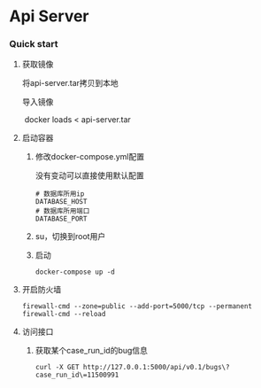 # Api Server

### Quick  start

1. 获取镜像

   将api-server.tar拷贝到本地

   导入镜像

   ​	docker loads < api-server.tar

2. 启动容器

   1. 修改docker-compose.yml配置

      没有变动可以直接使用默认配置

      ```
      # 数据库所用ip
      DATABASE_HOST
      # 数据库所用端口
      DATABASE_PORT
      ```

   2. su，切换到root用户

   3. 启动

      ```
      docker-compose up -d
      ```

3. 开启防火墙

   ```shell
   firewall-cmd --zone=public --add-port=5000/tcp --permanent
   firewall-cmd --reload
   ```

   

4. 访问接口

   1. 获取某个case_run_id的bug信息

      ```shell
      curl -X GET http://127.0.0.1:5000/api/v0.1/bugs\?case_run_id\=11500991
      ```

